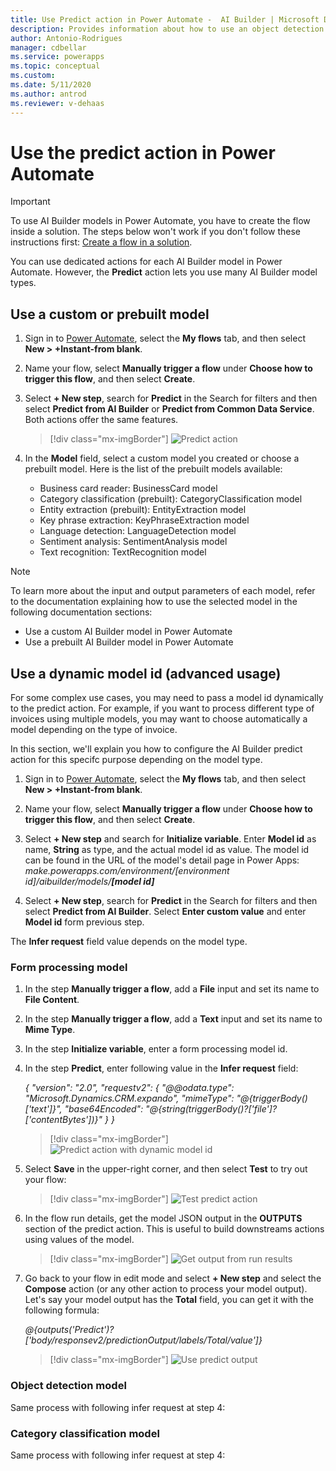 ```yaml
---
title: Use Predict action in Power Automate -  AI Builder | Microsoft Docs
description: Provides information about how to use an object detection model in Power Automate
author: Antonio-Rodrigues
manager: cdbellar
ms.service: powerapps
ms.topic: conceptual
ms.custom: 
ms.date: 5/11/2020
ms.author: antrod
ms.reviewer: v-dehaas
---
```


# Use the predict action in Power Automate

> [!IMPORTANT]
 > To use AI Builder models in Power Automate, you have to create the flow inside a solution. The steps below won't work if you don't follow these instructions first: [Create a flow in a solution](/flow/create-flow-solution).

You can use dedicated actions for each AI Builder model in Power Automate. However, the **Predict** action lets you use many AI Builder model types.

## Use a custom or prebuilt model

1. Sign in to [Power Automate](https://flow.microsoft.com/), select the **My flows** tab, and then select **New > +Instant-from blank**.
1. Name your flow, select **Manually trigger a flow** under **Choose how to trigger this flow**, and then select **Create**.
1. Select **+ New step**, search for **Predict** in the Search for filters and then select **Predict from AI Builder** or **Predict from Common Data Service**. Both actions offer the same features.

    > [!div class="mx-imgBorder"]
    > ![Predict action](media/predict-action.png "Predict action")

1. In the **Model** field, select a custom model you created or choose a prebuilt model. Here is the list of the prebuilt models available:
   - Business card reader: BusinessCard model
   - Category classification (prebuilt): CategoryClassification model
   - Entity extraction (prebuilt): EntityExtraction model 
   - Key phrase extraction: KeyPhraseExtraction model
   - Language detection: LanguageDetection model
   - Sentiment analysis: SentimentAnalysis model
   - Text recognition: TextRecognition model

>[!NOTE]
>
>To learn more about the input and output parameters of each model, refer to the documentation explaining how to use the selected model in the following documentation sections:
>- Use a custom AI Builder model in Power Automate
>- Use a prebuilt AI Builder model in Power Automate


## Use a dynamic model id (advanced usage)
For some complex use cases, you may need to pass a model id dynamically to the predict action. For example, if you want to process different type of invoices using multiple models, you may want to choose automatically a model depending on the type of invoice.

In this section, we'll explain you how to configure the AI Builder predict action for this specifc purpose depending on the model type.

1. Sign in to [Power Automate](https://flow.microsoft.com/), select the **My flows** tab, and then select **New > +Instant-from blank**.

1. Name your flow, select **Manually trigger a flow** under **Choose how to trigger this flow**, and then select **Create**.

1. Select **+ New step** and search for **Initialize variable**. Enter **Model id** as name, **String** as type, and the actual model id as value. 
The model id can be found in the URL of the model's detail page in Power Apps: *make.powerapps.com/environment/[environment id]/aibuilder/models/**[model id]*** 

1. Select **+ New step**, search for **Predict** in the Search for filters and then select **Predict from AI Builder**. Select **Enter custom value** and enter **Model id** form previous step.

The **Infer request** field value depends on the model type.

### Form processing model

1. In the step **Manually trigger a flow**, add a **File** input and set its name to **File Content**.
2. In the step **Manually trigger a flow**, add a **Text** input and set its name to **Mime Type**.
3. In the step **Initialize variable**, enter a form processing model id.
4. In the step **Predict**, enter following value in the **Infer request** field:

    *{*
      *"version": "2.0",*
      *"requestv2": {*
        *"@@odata.type": "Microsoft.Dynamics.CRM.expando",*
        *"mimeType": "@{triggerBody()['text']}",*
        *"base64Encoded": "@{string(triggerBody()?['file']?['contentBytes'])}"*
      *}*
    *}*

    > [!div class="mx-imgBorder"]
    > ![Predict action with dynamic model id](media/DynModelId-1.png "Predict action with dynamic model id")

5. Select **Save** in the upper-right corner, and then select **Test** to try out your flow:

    > [!div class="mx-imgBorder"]
    > ![Test predict action](media/DynModelId-2.png "Test predict action")

6. In the flow run details, get the model JSON output in the **OUTPUTS** section of the predict action. This is useful to build downstreams actions using values of the model.

    > [!div class="mx-imgBorder"]
    > ![Get output from run results](media/DynModelId-3.png "Get output from run results")

7. Go back to your flow in edit mode and select  **+ New step** and select the **Compose** action (or any other action to process your model output). Let's say your model output has the **Total** field, you can get it with the following formula:

   *@{outputs('Predict')?['body/responsev2/predictionOutput/labels/Total/value']}*

    > [!div class="mx-imgBorder"]
    > ![Use predict output](media/DynModelId-4.png "Use predict output")


### Object detection model

Same process with following infer request at step 4:


### Category classification model

Same process with following infer request at step 4:
